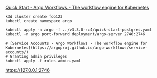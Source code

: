 [Quick Start - Argo Workflows - The workflow engine for Kubernetes](https://argoproj.github.io/argo-workflows/quick-start/)

```
k3d cluster create foo123
kubectl create namespace argo

kubectl apply -n argo -f ../v3.3.0-rc4/quick-start-postgres.yaml
kubectl -n argo port-forward deployment/argo-server 2746:2746

# [Service Accounts - Argo Workflows - The workflow engine for Kubernetes](https://argoproj.github.io/argo-workflows/service-accounts/)
# Granting admin privileges
kubectl apply -f roles-admin.yaml
```

https://127.0.0.1:2746
